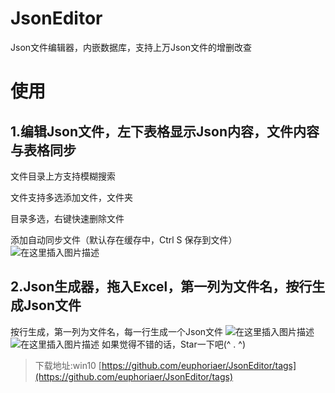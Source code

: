 # JsonEditor
Json文件编辑器，内嵌数据库，支持上万Json文件的增删改查

# 使用

## 1.编辑Json文件，左下表格显示Json内容，文件内容与表格同步
文件目录上方支持模糊搜索

文件支持多选添加文件，文件夹

目录多选，右键快速删除文件

添加自动同步文件（默认存在缓存中，Ctrl S 保存到文件）
![在这里插入图片描述](https://img-blog.csdnimg.cn/2021070815441981.png?x-oss-process=image/watermark,type_ZmFuZ3poZW5naGVpdGk,shadow_10,text_aHR0cHM6Ly9ibG9nLmNzZG4ubmV0L2V1cGhvcmlhcw==,size_16,color_FFFFFF,t_70)

## 2.Json生成器，拖入Excel，第一列为文件名，按行生成Json文件
按行生成，第一列为文件名，每一行生成一个Json文件
![在这里插入图片描述](https://img-blog.csdnimg.cn/20210708154543453.png?x-oss-process=image/watermark,type_ZmFuZ3poZW5naGVpdGk,shadow_10,text_aHR0cHM6Ly9ibG9nLmNzZG4ubmV0L2V1cGhvcmlhcw==,size_16,color_FFFFFF,t_70)
![在这里插入图片描述](https://img-blog.csdnimg.cn/20210708155428916.png?x-oss-process=image/watermark,type_ZmFuZ3poZW5naGVpdGk,shadow_10,text_aHR0cHM6Ly9ibG9nLmNzZG4ubmV0L2V1cGhvcmlhcw==,size_16,color_FFFFFF,t_70)
如果觉得不错的话，Star一下吧(^  .  ^)
> 下载地址:win10 [https://github.com/euphoriaer/JsonEditor/tags](https://github.com/euphoriaer/JsonEditor/tags)

